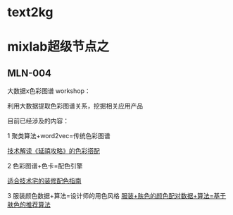 # text2kg
# mixlab超级节点之
## MLN-004

大数据x色彩图谱 workshop：

利用大数据提取色彩图谱关系，挖掘相关应用产品


目前已经涉及的内容：

1 聚类算法+word2vec=传统色彩图谱

[技术解读《延禧攻略》的色彩搭配](https://shadowcz007.github.io/text2kg/color.html)


2 色彩图谱+色卡=配色引擎

[适合技术宅的装修配色指南](https://shadowcz007.github.io/text2kg/color_libang.html)


3 服装颜色数据+算法=设计师的用色风格
  [服装+肤色的颜色配对数据+算法=基于肤色的推荐算法](https://shadowcz007.github.io/text2kg/color-laoer.html)
